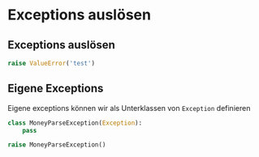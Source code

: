# Exceptions auslösen

## Exceptions auslösen

```py
raise ValueError('test')
```

## Eigene Exceptions

Eigene exceptions können wir als Unterklassen von `Exception` definieren

```py
class MoneyParseException(Exception):
    pass

raise MoneyParseException()
```

